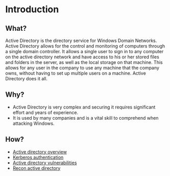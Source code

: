 # Introduction

## What?

Active Directory is the directory service for Windows Domain Networks. Active Directory allows for the control and 
monitoring of computers through a single domain controller. It allows a single user to sign in to any computer on 
the active directory network and have access to his or her stored files and folders in the server, as well as the 
local storage on that machine. This allows for any user in the company to use any machine that the company owns, 
without having to set up multiple users on a machine. Active Directory does it all. 

## Why?

* Active Directory is very complex and securing it requires significant effort and years of experience. 
* It is used by many companies and is a vital skill to comprehend when attacking Windows.

## How?

* [Active directory overview](overview.md)
* [Kerberos authentication](kerberos.md)
* [Active directory vulnerabilities](vulns.md)
* [Recon active directory](recon.md)
